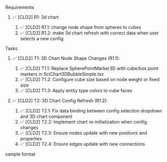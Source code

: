 Requirements

1. ✅ [CLD2] R1: 3d chart

   1. ✅ [CLD2] R1.1: change node shape from spheres to cubes
   2. ✅ [CLD2] R1.2: make 3d chart refresh with correct data when user selects a new config

Tasks

1. ✅ [CLD2] T1: 3D Chart Node Shape Changes (R1.1):

   1. ✅ [CLD2] T1.1: Replace SpherePointMarker3D with cube/box point markers in SciChart3DBubbleSimple.tsx
   2. ✅ [CLD2] T1.2: Configure cube size based on node weight or fixed size
   3. ✅ [CLD2] T1.3: Apply entity type colors to cube faces

2. ✅ [CLD2] T2: 3D Chart Config Refresh (R1.2):
   1. ✅ [CLD2] T2.1: Fix data binding between config selection dropdown and 3D chart component
   2. ✅ [CLD2] T2.2: Implement chart re-initialization when config changes
   3. ✅ [CLD2] T2.3: Ensure nodes update with new positions and properties
   4. ✅ [CLD2] T2.4: Ensure edges update with new connections

sample format
